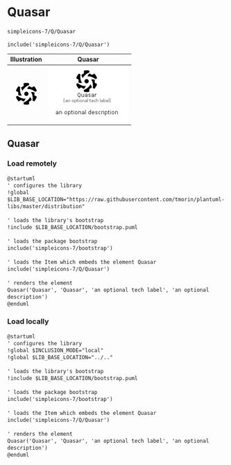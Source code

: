 # Quasar


```text
simpleicons-7/Q/Quasar
```

```text
include('simpleicons-7/Q/Quasar')
```



| Illustration | Quasar |
| :---: | :---: |
| ![illustration for Illustration](../../simpleicons-7/Q/Quasar.png) | ![illustration for Quasar](../../simpleicons-7/Q/Quasar.Local.png) |




## Quasar

### Load remotely
```plantuml
@startuml
' configures the library
!global $LIB_BASE_LOCATION="https://raw.githubusercontent.com/tmorin/plantuml-libs/master/distribution"

' loads the library's bootstrap
!include $LIB_BASE_LOCATION/bootstrap.puml

' loads the package bootstrap
include('simpleicons-7/bootstrap')

' loads the Item which embeds the element Quasar
include('simpleicons-7/Q/Quasar')

' renders the element
Quasar('Quasar', 'Quasar', 'an optional tech label', 'an optional description')
@enduml
```

### Load locally
```plantuml
@startuml
' configures the library
!global $INCLUSION_MODE="local"
!global $LIB_BASE_LOCATION="../.."

' loads the library's bootstrap
!include $LIB_BASE_LOCATION/bootstrap.puml

' loads the package bootstrap
include('simpleicons-7/bootstrap')

' loads the Item which embeds the element Quasar
include('simpleicons-7/Q/Quasar')

' renders the element
Quasar('Quasar', 'Quasar', 'an optional tech label', 'an optional description')
@enduml
```

